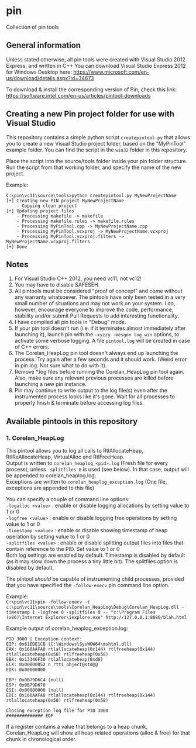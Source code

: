 # pin
Collection of pin tools


## General information

Unless stated otherwise, all pin tools were created with Visual Studio 2012 Express, and written in C++
You can download Visual Studio Express 2012 for Windows Desktop here: https://www.microsoft.com/en-us/download/details.aspx?id=34673

To download & install the corresponding version of Pin, check this link:
https://software.intel.com/en-us/articles/pintool-downloads


## Creating a new Pin project folder for use with Visual Studio

This repository contains a simple python script `createpintool.py` that allows you to create a new Visual Studio project folder, based on the "MyPinTool" example folder.
You can find the script in the `win32` folder in this repository.

Place the script into the source/tools folder inside your pin folder structure.
Run the script from that working folder, and specify the name of the new project.

Example:
```
C:\pin\vc11\source\tools>python createpintool.py MyNewProjectName
[+] Creating new PIN project MyNewProjectName
    - Copying clean project
[+] Updating project files
    - Processing makefile -> makefile
    - Processing makefile.rules -> makefile.rules
    - Processing MyPinTool.cpp -> MyNewProjectName.cpp
    - Processing MyPinTool.vcxproj -> MyNewProjectName.vcxproj
    - Processing MyPinTool.vcxproj.filters -> MyNewProjectName.vcxproj.filters
[+] Done
```


## Notes

1. For Visual Studio C++ 2012, you need vc11, not vc12!
2. You may have to disable SAFESEH.
3. All pintools must be considered "proof of concept" and come without any warranty whatsoever.  The pintools have only been tested in a very small number of situations and may not work on your system. I do, however, encourage everyone to improve the code, performance, stability and/or submit Pull Requests to add interesting functionality.
4. I have compiled all pin tools in "Debug" mode.
5. If your pin tool doesn't run (i.e. if it terminates almost immediately after launching it), launch pin with the `-xyzzy -mesgon log_win` options, to activate some verbose logging.  A file `pintool.log` will be created in case of C++ errors.
6. The Corelan_HeapLog pin tool doesn't always end up launching the process.  Try again after a few seconds and it should work. (Weird error in pin.log. Not sure what to do with it).
7. Remove *.log files before running the Corelan_HeapLog pin tool again. Also, make sure any relevant previous processes are killed before launching a new pin instance.
8. Pin may continue to write output to the log file(s) even after the instrumented process looks like it's gone.  Wait for all processes to properly finish & terminate before accessing log files.

## Available pintools in this repository

### 1. Corelan_HeapLog
This pintool allows you to log all calls to RtlAllocateHeap, RtlReAllocateHeap, VirtualAlloc and RtlFreeHeap.<br>
Output is written to `corelan_heaplog_<pid>.log` (Fresh file for every process), unless `-splitfiles 0` is used (see below). In that case, output will be appended to corelan_heaplog.log.<br>
Exceptions are written to `corelan_heaplog_exception.log` (One file, exceptions are appended to this file)

You can specify a couple of command line options: <br>
`-logalloc <value>`   : enable or disable logging allocations by setting value to 1 or 0<br>
`-logfree <value>`    : enable or disable logging free operations by setting value to 1 or 0<br>
`-timestamp <value>`  : enable or disable showing timestamp of heap operation by setting value to 1 or 0<br>
`-splitfiles <value>` : enable or disable splitting output files into files that contain reference to the PID. Set value to 1 or 0<br>
Both log settings are enabled by default. Timestamp is disabled by default (as it may slow down the process a tiny little bit). The splitfiles option is disabled by default.

The pintool *should* be capable of instrumenting child processes, provided that you have specified the `-follow-execv` pin command line option.

Example:<br>
```C:\pin\vc11>pin -follow-execv -t c:\pin\vc11\source\tools\Corelan_HeapLog\Debug\Corelan_HeapLog.dll -timestamp 1 -logfree 0 -splitfiles 0 -- "c:\Program Files (x86)\Internet Explorer\iexplore.exe" http://127.0.0.1:8080/blah.html```

Example output of corelan_heaplog_exception.log:<br>
```
PID 3000 | Exception context:
EIP: 0x61EDE1CB (C:\Windows\SysWOW64\mshtml.dll)
EAX: 0x160AAFA8 rtlallocateheap(0x144) rtlfreeheap(0x144) rtlallocateheap(0x58) rtlfreeheap(0x58) 
EBX: 0x13346F30 rtlallocateheap(0xd0) 
ECX: 0x00000052 n_rtti_object@std@@
EDX: 0x00000000 

EBP: 0x0B79D6C4 (null)
ESP: 0x0B79D670 
ESI: 0x00000000 (null)
EDI: 0x160AAFA8 rtlallocateheap(0x144) rtlfreeheap(0x144) rtlallocateheap(0x58) rtlfreeheap(0x58) 

Closing exception log file for PID 3000
############## EOF
```
If a register contains a value that belongs to a heap chunk, Corelan_HeapLog will show all heap related operations (alloc & free) for that chunk in chronological order. 